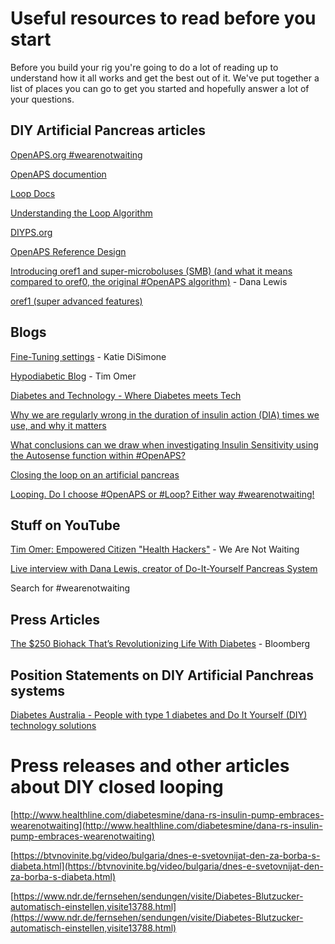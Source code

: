 # Useful resources to read before you start

Before you build your rig you're going to do a lot of reading up to understand how it all works and get the best out of it. We've put together a list of places you can go to get you started and hopefully answer a lot of your questions.

## DIY Artificial Pancreas articles

[OpenAPS.org #wearenotwaiting](https://openaps.org/)

[OpenAPS documention](http://openaps.readthedocs.io/en/latest/)

[Loop Docs](https://loopkit.github.io/loopdocs/)

[Understanding the Loop Algorithm](Loop_Algorithm.md)

[DIYPS.org](https://diyps.org/)

[OpenAPS Reference Design](https://openaps.org/reference-design/)

[Introducing oref1 and super-microboluses (SMB) (and what it means compared to oref0, the original #OpenAPS algorithm)](https://diyps.org/2017/04/30/introducing-oref1-and-super-microboluses-smb-and-what-it-means-compared-to-oref0-the-original-openaps-algorithm/) - Dana Lewis

[oref1 (super advanced features)](http://openaps.readthedocs.io/en/dev/docs/Customize-Iterate/oref1.html)

## Blogs

[Fine-Tuning settings](http://seemycgm.com/2017/10/29/fine-tuning-settings/) - Katie DiSimone

[Hypodiabetic Blog](https://www.hypodiabetic.co.uk/) - Tim Omer

[Diabetes and Technology - Where Diabetes meets Tech](http://www.diabettech.com/)

[Why we are regularly wrong in the duration of insulin action (DIA) times we use, and why it matters](http://www.diabettech.com/insulin/why-we-are-regularly-wrong-in-the-duration-of-insulin-action-dia-times-we-use-and-why-it-matters/)

[What conclusions can we draw when investigating Insulin Sensitivity using the Autosense function within #OpenAPS?](http://www.diabettech.com/openaps/what-conclusions-can-we-draw-when-investigating-insulin-sensitivity-using-the-autosens-function-within-openaps-an-n1-study/)

[Closing the loop on an artificial pancreas](http://hackaday.com/2016/12/19/closing-the-loop-on-an-artificial-pancreas/)

[Looping. Do I choose #OpenAPS or #Loop? Either way #wearenotwaiting!](http://www.diabettech.com/artificial-pancreas/looping-do-i-choose-openaps-or-loop-either-way-wearenotwaiting/)


## Stuff on YouTube

[Tim Omer: Empowered Citizen "Health Hackers"](https://www.youtube.com/watch?v=RjhkRmL1wOI) - We Are Not Waiting

[Live interview with Dana Lewis, creator of Do-It-Yourself Pancreas System](https://www.youtube.com/watch?v=uvjrPrH0Hrw)

Search for #wearenotwaiting

## Press Articles

[The $250 Biohack That’s Revolutionizing Life With Diabetes](http://androidaps-altguide.readthedocs.io/en/latest/pages/Reading_List.html) - Bloomberg

## Position Statements on DIY Artificial Panchreas systems

[Diabetes Australia - People with type 1 diabetes and
Do It Yourself (DIY) technology solutions](https://static.diabetesaustralia.com.au/s/fileassets/diabetes-australia/ee67e929-5ffc-411f-b286-1ca69e181d1a.pdf)


# Press releases and other articles about DIY closed looping

[http://www.healthline.com/diabetesmine/dana-rs-insulin-pump-embraces-wearenotwaiting](http://www.healthline.com/diabetesmine/dana-rs-insulin-pump-embraces-wearenotwaiting)

[https://btvnovinite.bg/video/bulgaria/dnes-e-svetovnijat-den-za-borba-s-diabeta.html](https://btvnovinite.bg/video/bulgaria/dnes-e-svetovnijat-den-za-borba-s-diabeta.html)

[https://www.ndr.de/fernsehen/sendungen/visite/Diabetes-Blutzucker-automatisch-einstellen,visite13788.html](https://www.ndr.de/fernsehen/sendungen/visite/Diabetes-Blutzucker-automatisch-einstellen,visite13788.html)

